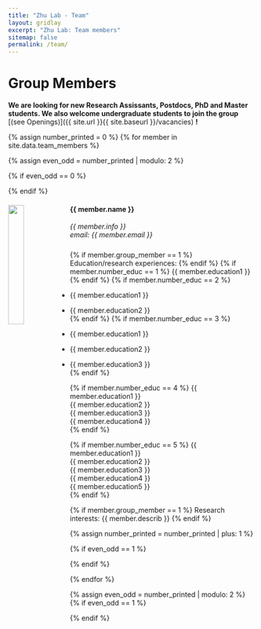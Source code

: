 ```yaml
---
title: "Zhu Lab - Team"
layout: gridlay
excerpt: "Zhu Lab: Team members"
sitemap: false
permalink: /team/
---
```


##

# Group Members

 **We are looking for new Research Assissants, Postdocs, PhD and Master students. We also welcome undergraduate students to join the group** [(see Openings)]({{ site.url }}{{ site.baseurl }}/vacancies) **!**


{% assign number_printed = 0 %}
{% for member in site.data.team_members %}

{% assign even_odd = number_printed | modulo: 2 %}

{% if even_odd == 0 %}
<div class="row">
{% endif %}

<div class="col-sm-8 clearfix">
  <img src="{{ site.url }}{{ site.baseurl }}/images/teampic/{{ member.photo }}" class="img-responsive" width="25%" style="float: left" />
  <h4>{{ member.name }}</h4>
  <i>{{ member.info }}<br>email: {{ member.email }}</i><br>
  <h5> </h5>
  
  {% if member.group_member == 1 %}
  Education/research experiences:
  {% endif %}
  {% if member.number_educ == 1 %}
  {{ member.education1 }}<br>
  {% endif %}
  {% if member.number_educ == 2 %}
  - {{ member.education1 }}<br>
  
  - {{ member.education2 }}<br>
  {% endif %}
  {% if member.number_educ == 3 %}
  - {{ member.education1 }}<br>
  - {{ member.education2 }}<br>
  - {{ member.education3 }}<br>
  {% endif %}
  
  {% if member.number_educ == 4 %}
  {{ member.education1 }}<br>
  {{ member.education2 }}<br>
  {{ member.education3 }}<br>
  {{ member.education4 }}<br>
  {% endif %}
  
  {% if member.number_educ == 5 %}
  {{ member.education1 }}<br>
  {{ member.education2 }}<br>
  {{ member.education3 }}<br>
  {{ member.education4 }}<br>
  {{ member.education5 }}<br>
  {% endif %}
  
  {% if member.group_member == 1 %}
  Research interests: {{ member.describ }}
  {% endif %}

</div>

{% assign number_printed = number_printed | plus: 1 %}

{% if even_odd == 1 %}
</div>
{% endif %}

{% endfor %}

{% assign even_odd = number_printed | modulo: 2 %}
{% if even_odd == 1 %}
</div>
{% endif %}
